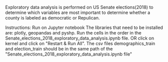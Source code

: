 Exploratory data analysis is performed on US Senate elections(2018) to determine which variables are most important
to determine whether a county is labeled as democratic or Repulican.

Instructions: Run on Jupyter notebook
The libraries that need to be installed are: plotly, geopandas and pyshp.
Run the cells in the order in the Senate_elections_2018_exploratory_data_analysis.ipynb file. OR click on kernel and click on "Restart & Run All".
The csv files demographics_train and election_train should be in the same path of the "Senate_elections_2018_exploratory_data_analysis.ipynb file"
